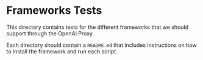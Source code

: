 # Frameworks Tests

This directory contains tests for the different frameworks that we should support through the OpenAI Proxy.

Each directory should contain a `README.md` that includes instructions on how to install the framework and
run each script.
